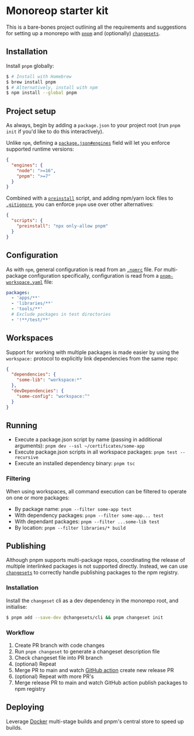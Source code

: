 # Monoreop starter kit

This is a bare-bones project outlining all the requirements and suggestions for setting up a monorepo with [`pnpm`](https://pnpm.io/) and (optionally) [`changesets`](https://github.com/changesets/changesets).

## Installation

Install `pnpm` globally:

```bash
$ # Install with Homebrew
$ brew install pnpm
$ # Alternatively, install with npm
$ npm install --global pnpm
```

## Project setup

As always, begin by adding a `package.json` to your project root (run `pnpm init` if you'd like to do this interactively).

Unlike `npm`, defining a [`package.json#engines`](package.json#L9) field will let you enforce supported runtime versions:

```json
{
  "engines": {
    "node": ">=16",
    "pnpm": ">=7"
  }
}
```

Combined with a [`preinstall`]() script, and adding npm/yarn lock files to [`.gitignore`](), you can enforce `pnpm` use over other alternatives:

```json
{
  "scripts": {
    "preinstall": "npx only-allow pnpm"
  }
}
```

## Configuration

As with `npm`, general configuration is read from an [`.npmrc`]() file. For multi-package configuration specifically, configuration is read from a [`pnpm-workspace.yaml`]() file:

```yaml
packages:
  - 'apps/**'
  - 'libraries/**'
  - 'tools/**'
  # Exclude packages in test directories
  - '!**/test/**'
```

## Workspaces

Support for working with multiple packages is made easier by using the `workspace:` protocol to explicitly link dependencies from the same repo:

```json
{
  "dependencies": {
    "some-lib": "workspace:*"
  },
  "devDependencies": {
    "some-config": "workspace:^"
  }
}
```

## Running

- Execute a package.json script by name (passing in additional arguments): `pnpm dev --ssl ~/certificates/some-app`
- Execute package.json scripts in all workspace packages: `pnpm test --recursive`
- Execute an installed dependency binary: `pnpm tsc`

### Filtering

When using workspaces, all command execution can be filtered to operate on one or more packages:

- By package name: `pnpm --filter some-app test`
- With dependency packages: `pnpm --filter some-app... test`
- With dependant packages: `pnpm --filter ...some-lib test`
- By location: `pnpm --filter libraries/* build`

## Publishing

Although pnpm supports multi-package repos, coordinating the release of multiple interlinked packages is not supported directly. Instead, we can use [`changesets`](https://github.com/changesets/changesets) to correctly handle publishing packages to the npm registry.

### Installation

Install the `changeset` cli as a dev dependency in the monorepo root, and initialise:

```bash
$ pnpm add --save-dev @changesets/cli && pnpm changeset init
```

### Workflow

1. Create PR branch with code changes
2. Run `pnpm changeset` to generate a changeset description file
3. Check changeset file into PR branch
4. (optional) Repeat
5. Merge PR to main and watch [GitHub action]() create new release PR
6. (optional) Repeat with more PR's
7. Merge release PR to main and watch GitHub action publish packages to npm registry

## Deploying

Leverage [Docker]() multi-stage builds and pnpm's central store to speed up builds.
